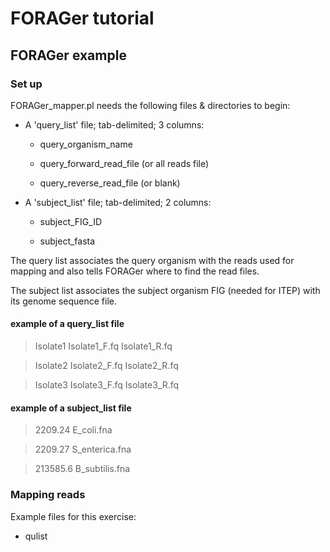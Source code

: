 FORAGer tutorial
================

FORAGer example
---------------

### Set up
FORAGer_mapper.pl needs the following files & directories to begin:

* A 'query_list' file; tab-delimited; 3 columns: 

	* query_organism_name

	* query_forward_read_file (or all reads file)

	* query_reverse_read_file (or blank)

* A 'subject_list' file; tab-delimited; 2 columns:
           
	* subject_FIG_ID

	* subject_fasta
	
The query list associates the query organism with the reads used for
mapping and also tells FORAGer where to find the read files.

The subject list associates the subject organism FIG (needed for ITEP)
with its genome sequence file.


#### example of a query_list file

>Isolate1	Isolate1_F.fq	Isolate1_R.fq

>Isolate2	Isolate2_F.fq	Isolate2_R.fq

>Isolate3	Isolate3_F.fq	Isolate3_R.fq


#### example of a subject_list file

>2209.24	E_coli.fna

>2209.27	S_enterica.fna

>213585.6	B_subtilis.fna


### Mapping reads
Example files for this exercise:

*  qulist 

